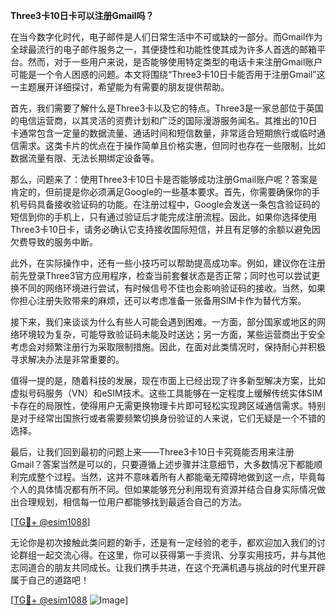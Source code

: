 **Three3卡10日卡可以注册Gmail吗？**

在当今数字化时代，电子邮件是人们日常生活中不可或缺的一部分。而Gmail作为全球最流行的电子邮件服务之一，其便捷性和功能性使其成为许多人首选的邮箱平台。然而，对于一些用户来说，是否能够使用特定类型的电话卡来注册Gmail账户可能是一个令人困惑的问题。本文将围绕“Three3卡10日卡能否用于注册Gmail”这一主题展开详细探讨，希望能为有需要的朋友提供帮助。

首先，我们需要了解什么是Three3卡以及它的特点。Three3是一家总部位于英国的电信运营商，以其灵活的资费计划和广泛的国际漫游服务闻名。其推出的10日卡通常包含一定量的数据流量、通话时间和短信数量，非常适合短期旅行或临时通信需求。这类卡片的优点在于操作简单且价格实惠，但同时也存在一些限制，比如数据流量有限、无法长期绑定设备等。

那么，问题来了：使用Three3卡10日卡是否能够成功注册Gmail账户呢？答案是肯定的，但前提是你必须满足Google的一些基本要求。首先，你需要确保你的手机号码具备接收验证码的功能。在注册过程中，Google会发送一条包含验证码的短信到你的手机上，只有通过验证后才能完成注册流程。因此，如果你选择使用Three3卡10日卡，请务必确认它支持接收国际短信，并且有足够的余额以避免因欠费导致的服务中断。

此外，在实际操作中，还有一些小技巧可以帮助提高成功率。例如，建议你在注册前先登录Three3官方应用程序，检查当前套餐状态是否正常；同时也可以尝试更换不同的网络环境进行尝试，有时候信号不佳也会影响验证码的接收。当然，如果你担心注册失败带来的麻烦，还可以考虑准备一张备用SIM卡作为替代方案。

接下来，我们来谈谈为什么有些人可能会遇到困难。一方面，部分国家或地区的网络环境较为复杂，可能导致验证码未能及时送达；另一方面，某些运营商出于安全考虑会对频繁注册行为采取限制措施。因此，在面对此类情况时，保持耐心并积极寻求解决办法是非常重要的。

值得一提的是，随着科技的发展，现在市面上已经出现了许多新型解决方案，比如虚拟号码服务（VN）和eSIM技术。这些工具能够在一定程度上缓解传统实体SIM卡存在的局限性，使得用户无需更换物理卡片即可轻松实现跨区域通信需求。特别是对于经常出国旅行或者需要频繁切换身份验证的人来说，它们无疑是一个不错的选择。

最后，让我们回到最初的问题上来——Three3卡10日卡究竟能否用来注册Gmail？答案当然是可以的，只要遵循上述步骤并注意细节，大多数情况下都能顺利完成整个过程。当然，这并不意味着所有人都能毫无障碍地做到这一点，毕竟每个人的具体情况都有所不同。但如果能够充分利用现有资源并结合自身实际情况做出合理规划，相信每一位用户都能够找到最适合自己的方法。

[[TG💪+ @esim1088](https://t.me/s/esim1088)]

无论你是初次接触此类问题的新手，还是有一定经验的老手，都欢迎加入我们的讨论群组一起交流心得。在这里，你可以获得第一手资讯、分享实用技巧，并与其他志同道合的朋友共同成长。让我们携手共进，在这个充满机遇与挑战的时代里开辟属于自己的道路吧！

[[TG💪+ @esim1088](https://t.me/s/esim1088) ![Image](https://i.postimg.cc/4NQfJmqS/Snipaste-2025-05-13-00-14-12.png)]